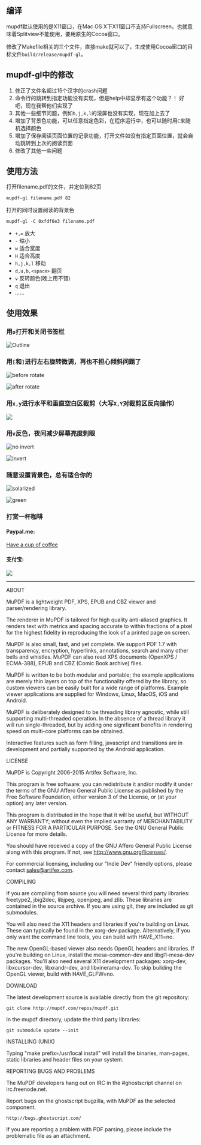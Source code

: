 ## 编译
mupdf默认使用的是X11窗口，在Mac OS X下X11窗口不支持Fullscreen，也就意味着Splitview不能使用，要用原生的Cocoa窗口。

修改了Makefile相关的三个文件，直接make就可以了，生成使用Cocoa窗口的目标文件`build/release/mupdf-gl`。

## mupdf-gl中的修改

1. 修正了文件名超过15个汉字的crash问题
2. 命令行的跳转到指定<page>功能没有实现，但是help中却显示有这个功能？！ 好吧，现在我帮他们实现了
3. 其他一些细节问题，例如`h,j,k,l`的滚屏也没有实现，现在加上去了
4. 增加了背景色功能，可以任意指定色彩，在程序运行中，也可以随时用`C`来随机选择颜色
5. 增加了保存阅读页面位置的记录功能，打开文件如没有指定页面位置，就会自动跳转到上次的阅读页面
6. 修改了其他一些问题

## 使用方法

打开filename.pdf的文件，并定位到82页

	mupdf-gl filename.pdf 82

打开的同时设置阅读的背景色

	mupdf-gl -C 0xfdf6e3 filename.pdf

* `+,=` 放大
* `-` 缩小
* `w` 适合宽度
* `H` 适合高度
* `h,j,k,l` 移动
* `d,u,b,<space>` 翻页
* `v` 反转颜色(晚上用不错)
* `q` 退出
* ……

## 使用效果

### 用`o`打开和关闭书签栏

![Outline](http://ww3.sinaimg.cn/mw690/3e37e59cgw1f73rgqu058j20r40l8qdi.jpg)

### 用`[`和`]`进行左右旋转微调，再也不担心倾斜问题了

![before rotate](http://ww2.sinaimg.cn/mw690/3e37e59cgw1f73rgm7xudj20si0kudj0.jpg)


![after rotate](http://ww3.sinaimg.cn/mw690/3e37e59cgw1f73rgkit87j20si0kujur.jpg)

### 用`x,y`进行水平和垂直空白区裁剪（大写`X,Y`对裁剪区反向操作）

![](http://ww1.sinaimg.cn/mw690/3e37e59cgw1f7jv5yiybqj211y0lc7fn.jpg)

### 用`v`反色，夜间减少屏幕亮度刺眼

![no invert](http://ww3.sinaimg.cn/mw690/3e37e59cgw1f73rggc44ij20j70kuwk9.jpg)


![invert](http://ww1.sinaimg.cn/mw690/3e37e59cgw1f73rgj32akj20j70ku7a2.jpg)

### 随意设置背景色，总有适合你的

![solarized](http://ww4.sinaimg.cn/mw690/3e37e59cgw1f77e8jv2kjj20m20ku463.jpg)


![green](http://ww2.sinaimg.cn/mw690/3e37e59cgw1f77e8e4qxvj20m20kun4d.jpg)

### 打赏一杯咖啡

#### Paypal.me:

[Have a cup of coffee](https://www.paypal.me/deanhuangdi/5)

#### 支付宝:

![](http://ww4.sinaimg.cn/large/006tNbRwgy1ffqlmx1qp6j31401opjzy.jpg)



---

ABOUT

MuPDF is a lightweight PDF, XPS, EPUB and CBZ viewer and parser/rendering
library.

The renderer in MuPDF is tailored for high quality anti-aliased graphics. It
renders text with metrics and spacing accurate to within fractions of a pixel
for the highest fidelity in reproducing the look of a printed page on screen.

MuPDF is also small, fast, and yet complete. We support PDF 1.7 with
transparency, encryption, hyperlinks, annotations, search and many other bells
and whistles. MuPDF can also read XPS documents (OpenXPS / ECMA-388),
EPUB and CBZ (Comic Book archive) files.

MuPDF is written to be both modular and portable; the example applications
are merely thin layers on top of the functionality offered by the library,
so custom viewers can be easily built for a wide range of platforms. Example
viewer applications are supplied for Windows, Linux, MacOS, iOS and Android.

MuPDF is deliberately designed to be threading library agnostic, while still
supporting multi-threaded operation. In the absence of a thread library
it will run single-threaded, but by adding one significant benefits in
rendering speed on multi-core platforms can be obtained.

Interactive features such as form filling, javascript and transitions
are in development and partially supported by the Android application.

LICENSE

MuPDF is Copyright 2006-2015 Artifex Software, Inc.

This program is free software: you can redistribute it and/or modify it under
the terms of the GNU Affero General Public License as published by the Free
Software Foundation, either version 3 of the License, or (at your option) any
later version.

This program is distributed in the hope that it will be useful, but WITHOUT ANY
WARRANTY; without even the implied warranty of MERCHANTABILITY or FITNESS FOR A
PARTICULAR PURPOSE. See the GNU General Public License for more details.

You should have received a copy of the GNU Affero General Public License along
with this program. If not, see <http://www.gnu.org/licenses/>.

For commercial licensing, including our "Indie Dev" friendly options,
please contact sales@artifex.com.

COMPILING

If you are compiling from source you will need several third party libraries:
freetype2, jbig2dec, libjpeg, openjpeg, and zlib. These libraries are contained
in the source archive. If you are using git, they are included as git
submodules.

You will also need the X11 headers and libraries if you're building on Linux.
These can typically be found in the xorg-dev package. Alternatively, if you
only want the command line tools, you can build with HAVE_X11=no.

The new OpenGL-based viewer also needs OpenGL headers and libraries. If you're
building on Linux, install the mesa-common-dev and libgl1-mesa-dev packages.
You'll also need several X11 development packages: xorg-dev, libxcursor-dev,
libxrandr-dev, and libxinerama-dev. To skip building the OpenGL viewer, build
with HAVE_GLFW=no.

DOWNLOAD

The latest development source is available directly from the git repository:

	git clone http://mupdf.com/repos/mupdf.git

In the mupdf directory, update the third party libraries:

	git submodule update --init

INSTALLING (UNIX)

Typing "make prefix=/usr/local install" will install the binaries, man-pages,
static libraries and header files on your system.

REPORTING BUGS AND PROBLEMS

The MuPDF developers hang out on IRC in the #ghostscript channel on
irc.freenode.net.

Report bugs on the ghostscript bugzilla, with MuPDF as the selected component.

	http://bugs.ghostscript.com/

If you are reporting a problem with PDF parsing, please include the problematic
file as an attachment.
